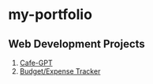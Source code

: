 # my-portfolio


## Web Development Projects
1. [Cafe-GPT](https://cafe-gpt.vercel.app/)
2. [Budget/Expense Tracker](https://budget-web-8x27.onrender.com)
